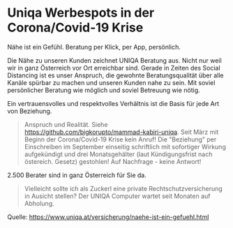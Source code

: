 # Uniqa Werbespots in der Corona/Covid-19 Krise

Nähe ist ein Gefühl. Beratung per Klick, per App, persönlich.

Die Nähe zu unseren Kunden zeichnet UNIQA Beratung aus. 
Nicht nur weil wir in ganz Österreich vor Ort erreichbar sind. 
Gerade in Zeiten des Social Distancing ist es unser Anspruch, die gewohnte Beratungsqualität 
über alle Kanäle spürbar zu machen und unseren Kunden nahe zu sein. Mit soviel persönlicher Beratung wie möglich und soviel Betreuung wie nötig.


Ein vertrauensvolles und respektvolles Verhältnis ist die Basis für jede Art von Beziehung.

> Anspruch und Realität. Siehe <https://github.com/bigkorupto/mammad-kabiri-uniqa>. 
> Seit März mit Beginn der Corona/Covid-19 Krise kein Anruf! 
> Die "Beziehung" per Einschreiben im September einseitig schriftlich mit sofortiger Wirkung aufgekündigt und drei Monatsgehälter (laut Kündigungsfrist nach östereich. Gesetz) gestohlen! Auf Nachfrage - keine Antwort!

  
2.500 Berater sind in ganz Österreich für Sie da.

>  Vielleicht sollte ich als Zuckerl eine private Rechtschutzversicherung in Ausicht stellen?
>  Der UNIQA Computer wartet seit Monaten auf Abholung.

Quelle: <https://www.uniqa.at/versicherung/naehe-ist-ein-gefuehl.html>
